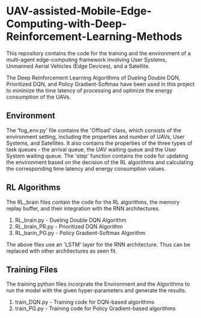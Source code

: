 # UAV-assisted-Mobile-Edge-Computing-with-Deep-Reinforcement-Learning-Methods

This repository contains the code for the training and the environment of a multi-agent edge-computing framework involving User Systems, Unmanned Aerial Vehicles (Edge Devices), and a Satellite.

The Deep Reinforcement Learning Algorithms of Dueling Double DQN, Prioritized DQN, and Policy Gradient-Softmax have been used in this project to minimize the time latency of processing and optimize the energy consumption of the UAVs.

## Environment

The 'fog_env.py' file contains the 'Offload' class, which consists of the environment setting, including the properties and number of UAVs, User Systems, and Satellites. It also contains the properties of the three types of task queues - the arrival queue, the UAV waiting queue and the User System waiting queue.
The 'step' function contains the code for updating the environment based on the decision of the RL algorithms and calculating the corresponding time latency and energy consumption values.

## RL Algorithms

The RL_brain files contain the code for the RL algorithms, the memory replay buffer, and their integration with the RNN architectures. 

1. RL_brain.py - Dueling Double DQN Algorithm
2. RL_brain_PR.py - Prioritized DQN Algorithm
3. RL_barin_PG.py - Policy Gradient-Softmax Algorithm

The above files use an 'LSTM' layer for the RNN architecture. Thus can be replaced with other architectures as seen fit.

## Training Files

The training python files incorprate the Environment and the Algorithms to run the model with the given hyper-parameters and generate the results.

1. train_DQN.py - Training code for DQN-based algorithms
2. train_PG.py - Training code for Policy Gradient-based algorithms
